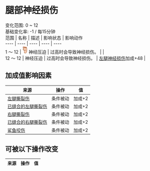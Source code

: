 # 腿部神经损伤  
变化范围: 0 ~ 12  
基础变化率: -1 / 每15分钟  
范围  |  名称  |  描述  |  影响状态  |  影响动作  
----  |  ----  |  ----  |  ----  |  ----  
1 ～ 12  |  <img decoding="async" src="Sprite/Foot.png" style="width:20px;">神经压迫  |  过高时会导致神经损伤。  |    |    
12 ～ 12  |  神经压迫  |  过高时会导致神经损伤。  |  [左腿神经损伤](NerveDamageLegsPermanent.md)加成+48  |    
## 加成值影响因素  
来源  |  操作  |  值  
----  |  ----  |  ----  
[左腿撕裂伤](W_LegLacerationL.md)  |  条件被动  |  加成+2  
[已缝合的左腿撕裂伤](W_LegLacerationLStitched.md)  |  条件被动  |  加成+2  
[右腿撕裂伤](W_LegLacerationR.md)  |  条件被动  |  加成+2  
[已缝合的右腿撕裂伤](W_LegLacerationRStitched.md)  |  条件被动  |  加成+2  
[鲨鱼咬伤](W_SharkBite.md)  |  条件被动  |  加成+2  
## 可被以下操作改变  
来源  |  操作  |  值  
----  |  ----  |  ----  

